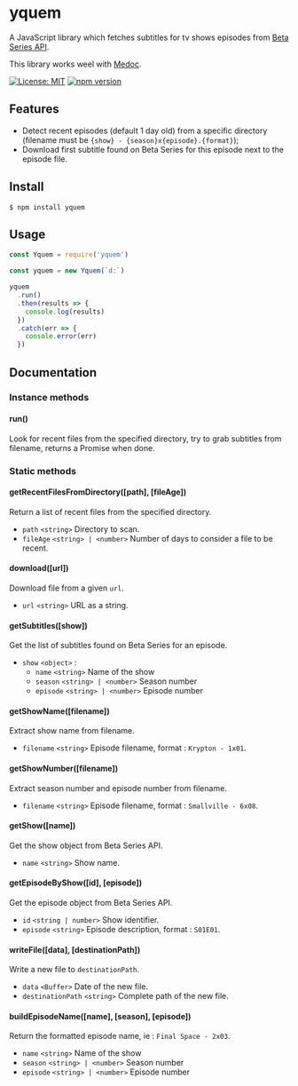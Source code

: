 # yquem

A JavaScript library which fetches subtitles for tv shows episodes from [Beta Series API](https://www.betaseries.com/api/).

This library works weel with [Medoc](https://github.com/Wifsimster/medoc).

[![License: MIT](https://img.shields.io/badge/license-MIT-blue.svg)](https://github.com/Wifsimster/yquem/blob/master/LICENSE)
[![npm version](https://badge.fury.io/js/yquem.svg)](https://badge.fury.io/js/yquem)

## Features

- Detect recent episodes (default 1 day old) from a specific directory (filename must be `{show} - {season}x{episode}.{format}`);
- Download first subtitle found on Beta Series for this episode next to the episode file.

## Install

```
$ npm install yquem
```

## Usage

```js
const Yquem = require('yquem')

const yquem = new Yquem(`d:`)

yquem
  .run()
  .then(results => {
    console.log(results)
  })
  .catch(err => {
    console.error(err)
  })
```

## Documentation

### Instance methods

#### run()

Look for recent files from the specified directory, try to grab subtitles from filename, returns a Promise when done.

### Static methods

#### getRecentFilesFromDirectory([path], [fileAge])

Return a list of recent files from the specified directory.

- `path` `<string>` Directory to scan.
- `fileAge` `<string> | <number>` Number of days to consider a file to be recent.

#### download([url])

Download file from a given `url`.

- `url` `<string>` URL as a string.

#### getSubtitles([show])

Get the list of subtitles found on Beta Series for an episode.

- `show` `<object>` :
  - `name` `<string>` Name of the show
  - `season` `<string> | <number>` Season number
  - `episode` `<string> | <number>` Episode number

#### getShowName([filename])

Extract show name from filename.

- `filename` `<string>` Episode filename, format : `Krypton - 1x01`.

#### getShowNumber([filename])

Extract season number and episode number from filename.

- `filename` `<string>` Episode filename, format : `Smallville - 6x08`.

#### getShow([name])

Get the show object from Beta Series API.

- `name` `<string>` Show name.

#### getEpisodeByShow([id], [episode])

Get the episode object from Beta Series API.

- `id` `<string | number>` Show identifier.
- `episode` `<string>` Episode description, format : `S01E01`.

#### writeFile([data], [destinationPath])

Write a new file to `destinationPath`.

- `data` `<Buffer>` Date of the new file.
- `destinationPath` `<string>` Complete path of the new file.

#### buildEpisodeName([name], [season], [episode])

Return the formatted episode name, ie : `Final Space - 2x03`.

- `name` `<string>` Name of the show
- `season` `<string> | <number>` Season number
- `episode` `<string> | <number>` Episode number
